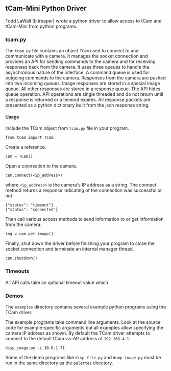 ## tCam-Mini Python Driver
Todd LaWall (bitreaper) wrote a python driver to allow access to tCam and tCam-Mini from python programs.

### tcam.py
The ```tcam.py``` file contains an object ```TCam``` used to connect to and communicate with a camera.  It manages the socket connection and provides an API for sending commands to the camera and for receiving responses back from the camera.  It uses three queues to handle the asynchronous nature of the interface.  A command queue is used for outgoing commands to the camera.  Responses from the camera are pushed into two incoming queues.  Image responses are stored in a special image queue.  All other responses are stored in a response queue.  The API hides queue operation.  API operations are single threaded and do not return until a response is returned or a timeout expires.  All response packets are presented as a python dictionary built from the json response string.

#### Usage
Include the TCam object from ```tcam.py``` file in your program.

	from tcam import TCam

Create a reference.

	cam = TCam()
	
Open a connection to the camera.

	cam.connect(<ip_address>)

where ```<ip_address>``` is the camera's IP address as a string.  The connect method returns a response indicating of the connection was successful or not.

	{"status": "timeout"}
	{"status": "connected"}

Then call various access methods to send information to or get information from the camera.

	img = cam.get_image()

Finally, shut down the driver before finishing your program to close the socket connection and terminate an internal manager thread.

	cam.shutdown()

### Timeouts
All API calls take an optional timeout value which 
### Demos
The ```examples``` directory contains several example python programs using the TCam driver.

The example programs take command line arguments.  Look at the source code for example-specific arguments but all examples allow specifying the camera IP address as shown.  By default the TCam driver attempts to connect to the default tCam-as-AP address of ```192.168.4.1```.

	disp_image.py -i 10.0.1.71

Some of the demo programs like ```disp_file.py``` and ```dump_image.py``` must be run in the same directory as the ```palettes``` directory.